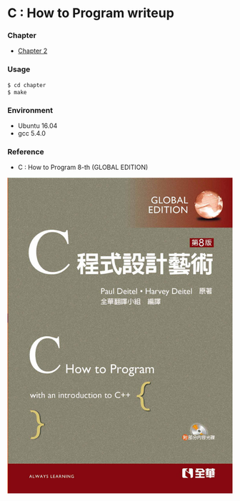# C : How to Program writeup
### Chapter
* [Chapter 2](Chapter2/Chapter2.md)

### Usage
```shell
$ cd chapter
$ make
```

### Environment
* Ubuntu 16.04
* gcc 5.4.0

### Reference
* C : How to Program 8-th (GLOBAL EDITION)

![CHowtoProgram-8-th](https://github.com/Offliners/CHowtoProgram-writeup/blob/master/CHowtoProgram-8-th.jpg)
